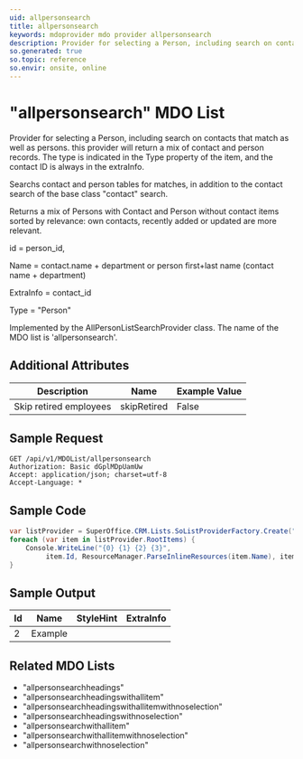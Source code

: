 ```yaml
---
uid: allpersonsearch
title: allpersonsearch
keywords: mdoprovider mdo provider allpersonsearch
description: Provider for selecting a Person, including search on contacts that match as well as persons. this provider will return a mix of contact and person records. The type is indicated in the Type property of the item, and the contact ID is always in the extraInfo.
so.generated: true
so.topic: reference
so.envir: onsite, online
---
```


# "allpersonsearch" MDO List
Provider for selecting a Person, including search on contacts that match as well as persons. this provider will
return a mix of contact and person records. The type is indicated in the Type property of the item, and the contact
ID is always in the extraInfo.

Searchs contact and person tables for matches, in addition to the contact
search of the base class "contact" search.


Returns a mix of Persons with Contact and Person without contact items sorted by relevance: own contacts, recently added or updated
are more relevant.


id = person_id,


Name = contact.name + department or person first+last name (contact name + department)


ExtraInfo = contact_id


Type = "Person"

Implemented by the <see cref="T:SuperOffice.CRM.Lists.AllPersonListSearchProvider">AllPersonListSearchProvider</see> class.
The name of the MDO list is 'allpersonsearch'.

## Additional Attributes

| Description | Name | Example Value |
|-----|-----|------|
|Skip retired employees| skipRetired|False|





## Sample Request

```http!
GET /api/v1/MDOList/allpersonsearch
Authorization: Basic dGplMDpUamUw
Accept: application/json; charset=utf-8
Accept-Language: *

```

## Sample Code
```cs
var listProvider = SuperOffice.CRM.Lists.SoListProviderFactory.Create("allpersonsearch", forceFlatList: true);
foreach (var item in listProvider.RootItems) {
    Console.WriteLine("{0} {1} {2} {3}", 
         item.Id, ResourceManager.ParseInlineResources(item.Name), item.StyleHint, item.ExtraInfo);
}
```

## Sample Output

|Id   | Name  |StyleHint|ExtraInfo |
| --- | ----- | ------- | -------- |
| 2 | Example | | |


## Related MDO Lists

* "allpersonsearchheadings"
* "allpersonsearchheadingswithallitem"
* "allpersonsearchheadingswithallitemwithnoselection"
* "allpersonsearchheadingswithnoselection"
* "allpersonsearchwithallitem"
* "allpersonsearchwithallitemwithnoselection"
* "allpersonsearchwithnoselection"
